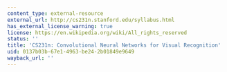 ```yaml
---
content_type: external-resource
external_url: http://cs231n.stanford.edu/syllabus.html
has_external_license_warning: true
license: https://en.wikipedia.org/wiki/All_rights_reserved
status: ''
title: 'CS231n: Convolutional Neural Networks for Visual Recognition'
uid: 0137b03b-67e1-4963-be24-2b01849e9649
wayback_url: ''
---
```

